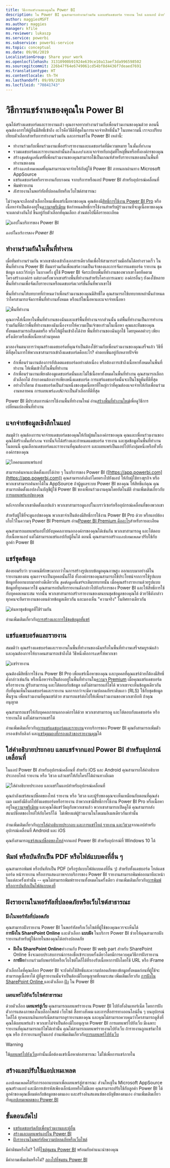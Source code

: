 ```yaml
---
title: วิธีการแชร์งานของคุณใน Power BI
description: ใน Power BI คุณสามารถทำงานร่วมกัน และแชร์แดชบอร์ด รายงาน ไทล์ และแอป ด้วยวิธีต่าง ๆ กัน แต่ละวิธีมีข้อดีของมันเอง
author: maggiesMSFT
ms.author: maggies
manager: kfile
ms.reviewer: lukaszp
ms.service: powerbi
ms.subservice: powerbi-service
ms.topic: conceptual
ms.date: 09/06/2019
LocalizationGroup: Share your work
ms.openlocfilehash: 31310900b91924e639ce10a13aef3da996598502
ms.sourcegitcommit: 226b47f64e6749061cd54bf8d4436f7deaed7691
ms.translationtype: HT
ms.contentlocale: th-TH
ms.lasthandoff: 09/09/2019
ms.locfileid: "70841743"
---
```

# <a name="ways-to-share-your-work-in-power-bi"></a>วิธีการแชร์งานของคุณใน Power BI

คุณได้สร้างแดชบอร์ดและรายงานแล้ว คุณอาจอยากทำงานร่วมกับเพื่อนร่วมงานของคุณด้วย ตอนนี้ คุณต้องการให้ผู้อื่นมีสิทธิ์เข้าถึง อะไรคือวิธีดีที่สุดในการแจกจ่ายสิทธิ์นั้น? ในบทความนี้ เราจะเปรียบเทียบตัวเลือกสำหรับการทำงานร่วมกัน และการแชร์ใน Power BI เหล่านี้:

* ทำงานร่วมกับเพื่อนร่วมงานเพื่อสร้างรายงานและแดชบอร์ดที่มีความหมาย ใน*พื้นที่ทำงาน*
* รวมแดชบอร์ดและรายงานเหล่านั้นลงใน*แอป* และแจกจ่ายกับกลุ่มที่ใหญ่ขึ้นหรือทั้งองค์กรของคุณ
* สร้าง*ชุดข้อมูลที่แชร์*ที่เพื่อนร่วมงานของคุณสามารถใช้เป็นเกณฑ์สำหรับรายงานของตนในพื้นที่ทำงานของตน
* สร้าง*แอปเทมเพลต*ที่คุณสามารถแจกจ่ายให้กับผู้ใช้ Power BI ภายนอกผ่านทาง Microsoft AppSource
* แชร์แดชบอร์ดหรือรายงานกับบางคน จากบริการหรือแอป Power BI สำหรับอุปกรณ์เคลื่อนที่
* พิมพ์รายงาน
* *ฝัง*รายงานในพอร์ทัลที่ปลอดภัยหรือเว็บไซต์สาธารณะ

ไม่ว่าคุณจะเลือกตัวเลือกไหนเพื่อแชร์เนื้อหาของคุณ คุณต้องมี[สิทธิ์การใช้งาน Power BI Pro](service-features-license-type.md) หรือเนื้อหาจำเป็นต้องอยู่ใน[ความจุพรีเมียม](service-premium-what-is.md) ข้อกำหนดสิทธิ์การใช้งานสำหรับผู้ร่วมงานที่จะดูเนื้อหาของคุณ จะแตกต่างกันไป ขึ้นอยู่กับตัวเลือกที่คุณเลือก ส่วนต่อไปนี้คือรายละเอียด 

![แอปในบริการของ Power BI](media/service-how-to-collaborate-distribute-dashboards-reports/power-bi-apps-new-look.png)

*แอปในบริการของ Power BI*

## <a name="collaborate-in-a-workspace"></a>ทำงานร่วมกันในพื้นที่ทำงาน

เมื่อทีมทำงานร่วมกัน พวกเขาต้องเข้าถึงเอกสารเดียวกันเพื่อให้สามารถร่วมมือกันได้อย่างรวดเร็ว ในพื้นที่ทำงาน Power BI ทีมมาร่วมกันเพื่อแชร์ความเป็นเจ้าของและการจัดการแดชบอร์ด รายงาน ชุดข้อมูล และเวิร์กบุ๊ก ในบางครั้ง ผู้ใช้ Power BI จัดระเบียบพื้นที่ทำงานของพวกเขาโดยยึดตามโครงสร้างองค์กร แต่บางครั้งพวกเขาสร้างพื้นที่ทำงานสำหรับโครงการเฉพาะ องค์กรอื่นๆ ยังคงใช้หลายพื้นที่ทำงานเพื่อจัดเก็บรายงานหรือแดชบอร์ดเวอร์ชั่นอื่นที่พวกเขาใช้ 

พื้นที่ทำงานให้บทบาทที่กำหนดว่าเพื่อนร่วมงานของคุณมีสิทธิ์ใด คุณสามารถใช้บทบาทเหล่านั้นกำหนดว่าใครสามารถจัดการพื้นที่ทำงานทั้งหมด หรือแก้ไขเนื้อหาและแจกจ่ายเนื้อหา

![พื้นที่ทำงาน](media/service-how-to-collaborate-distribute-dashboards-reports/power-bi-workspace.png)

คุณอาจใส่เนื้อหาในพื้นที่ทำงานของฉันและแชร์พื้นที่ทำงานจากส่วนนั้น แต่พื้นที่ทำงานเป็นการทำงานร่วมกันที่ดีกว่าพื้นที่ทำงานของฉันเนื่องจากให้ความเป็นเจ้าของร่วมในเนื้อหา คุณและทีมของคุณทั้งหมดสามารถอับเดตหรือ หรือให้ผู้อื่นเข้าถึงได้ง่าย พื้นที่ทำงานของฉันถูกใช้ โดยบุคคลต่างๆ เพียงครั้งเดียวหรือเพื่อเนื้อหาส่วนบุคคล

มาลองจินตนาการว่าคุณสร้างแดชบอร์ดที่คุณจำเป็นต้องใช้ร่วมกับเพื่อนร่วมงานของคุณเสร็จแล้ว วิธีที่ดีที่สุดในการให้พวกเขาสามารถเข้าถึงแดชบอร์ดคืออะไร? คำตอบขึ้นอยู่กับหลายปัจจัย 

- ถ้าเพื่อนร่วมงานต้องการอัปเดตแดชบอร์ดอย่างต่อเนื่อง หรือต้องการเข้าถึงเนื้อหาทั้งหมดในพื้นที่ทำงาน ให้เพิ่มเข้าไปในพื้นที่ทำงาน 
- ถ้าเพื่อนร่วมงานเพียงต้องดูแดชบอร์ดนั้นและไม่ใช่เนื้อหาทั้งหมดในพื้นที่ทำงาน คุณสามารถเลือกตัวเลือกได้ ถ้าบางคนต้องการเพียงหนึ่งแดชบอร์ด การแชร์แดชบอร์ดนั้นจะเป็นโซลูชันที่ดีที่สุด
- อย่างไรก็ตาม ถ้าแดชบอร์ดเป็นส่วนหนึ่งของชุดเนื้อหาที่ใหญ่กว่าที่คุณต้องแจกจ่ายให้กับเพื่อนร่วมงานหลายคน การเผยแพร่*แอป*น่าจะเป็นตัวเลือกที่ดีที่สุด

Power BI มีประสบการณ์การใช้งานพื้นที่ทำงานใหม่ อ่าน[สร้างพื้นที่ทำงานใหม่](service-create-the-new-workspaces.md)เพื่อดูวิธีการเปลี่ยนแปลงพื้นที่ทำงาน 

## <a name="distribute-insights-in-an-app"></a>แจกจ่ายข้อมูลเชิงลึกในแอป

สมมุติว่า คุณต้องการแจกจ่ายแดชบอร์ดของคุณให้กับผู้ชมในองค์กรของคุณ คุณและเพื่อนร่วมงานของคุณได้สร้าง*พื้นที่ทำงาน* จากนั้นจึงได้สร้างและกำหนดแดชบอร์ด รายงาน และชุดข้อมูลในพื้นที่ทำงาน ในตอนนี้ คุณเลือกแดชบอร์ดและรายงานที่คุณต้องการ และเผยแพร่เป็นแอปไปยังกลุ่มหนึ่งหรือทั่วทั้งองค์กรของคุณ

![ไอคอนเผยแพร่แอป](media/service-how-to-collaborate-distribute-dashboards-reports/power-bi-publish-app.png)

สามารถค้นหาและติดตั้งแอปได้ง่าย ๆ ในบริการของ Power BI ([https://app.powerbi.com](https://app.powerbi.com)) คุณสามารถส่งลิงก์โดยตรงไปยังแอป ให้กับผู้ใช้ทางธุรกิจ หรือพวกเขาสามารถค้นหาได้ใน AppSource ถ้าผู้ดูแลระบบ Power BI ของคุณ ให้สิทธิ์แก่คุณ คุณสามารถติดตั้งแอปลงในบัญชีผู้ใช้ Power BI ของเพื่อนร่วมงานคุณโดยอัตโนมัติ อ่านเพิ่มเติมเกี่ยวกับ[การเผยแพร่แอปของคุณ](service-create-distribute-apps.md)

หลังจากที่พวกเขาติดตั้งแอปแล้ว พวกเขาสามารถดูแอปในเบราว์เซอร์หรืออุปกรณ์เคลื่อนที่ของพวกเขา

สำหรับผู้ใช้ที่จะดูแอปของคุณ พวกเขาจำเป็นต้องมีสิทธิ์การใช้งาน Power BI Pro ด้วย หรือแอปต้องเก็บไว้ในความจุ Power BI Premium อ่าน[Power BI Premium คืออะไร](service-premium-what-is.md)สำหรับรายละเอียด

คุณสามารถเผยแพร่แอปไปยังบุคคลภายนอกองค์กรของคุณได้เช่นกัน พวกเขาสามารถดู และโต้ตอบกับเนื้อหาแอป แต่ไม่สามารถแชร์แอปกับผู้อื่นได้ ตอนนี้ คุณสามารถสร้าง*แอปเทมเพลม* ปรับใช้กับลูกค้า Power BI

## <a name="share-a-dataset"></a>แชร์ชุดข้อมูล

ต้องยอมรับว่า บางคนมีทักษะมากกว่าในการสร้างรูปแบบข้อมูลคุณภาพสูง ออกแบบมาอย่างดีในรายงานของตน คุณอาจจะเป็นบุคคลนั้นก็ได้ ทั้งองค์กรของคุณสามารถใช้ประโยชน์จากการใช้รูปแบบข้อมูลที่ออกแบบมาอย่างดีเดียวกัน *ชุดข้อมูลที่แชร์*จะเติมบทบาทนั้น เมื่อคุณสร้างรายงานด้วยรูปแบบข้อมูลที่ทุกคนควรใช้ คุณสามารถบันทึกรายงานดังกล่าวไปยังบริการของ Power BI และให้สิทธิ์การใช้กับบุคคลเหมาะสม จากนั้น พวกเขาสามารถสร้างรายงานของตนบนชุดข้อมูลของคุณได้ ด้วยวิธีดังกล่าว ทุกคนจะยึดรายงานของตนด้วยข้อมูลเดียวกัน และมองเห็น "ความจริง" ในทิศทางเดียวกัน

![ค้นหาชุดข้อมูลที่ใช้ร่วมกัน](media/service-how-to-collaborate-distribute-dashboards-reports/power-bi-shared-datasets.png)

อ่านเพิ่มเติมเกี่ยวกับ[การสร้างและการใช้ชุดข้อมูลที่แชร์](service-datasets-across-workspaces.md)

## <a name="share-dashboards-and-reports"></a>แชร์แดชบอร์ดและรายงาน

สมมติว่า คุณสร้างแดชบอร์ดและรายงานในพื้นที่ทำงานของฉันหรือในพื้นที่ทำงานเสร็จสมบูรณ์แล้ว และคุณต้องการให้บางคนสามารถเข้าถึงได้ วิธีหนึ่งคือการ*แชร์*ให้พวกเขา 

![แชร์รายงาน](media/service-how-to-collaborate-distribute-dashboards-reports/power-bi-share-report.png)

คุณต้องมีสิทธิ์การใช้งาน Power BI Pro เพื่อแชร์เนื้อหาของคุณ และบุคคลที่คุณแชร์ด้วยก็ต้องมีสิทธิ์ดังกล่าวเช่นกัน หรือเนื้อหาจำเป็นต้องอยู่ในพื้นที่ทำงานใน[ความจุ Premium](service-premium-what-is.md) เมื่อคุณแชร์แดชบอร์ดหรือรายงาน ผู้รับสามารถดู และโต้ตอบกับข้อมูล แต่ไม่สามารถแก้ไขได้ พวกเขาจะเห็นข้อมูลเดียวกันกับที่คุณเห็นในแดชบอร์ดและรายงาน นอกจากว่าจะมีความปลอดภัยระดับแถว (RLS) ใช้กับชุดข้อมูลพื้นฐาน เพื่อนร่วมงานที่คุณแชร์ด้วย สามารถแชร์ต่อไปให้เพื่อนร่วมงานของพวกเขาอีกที ถ้าคุณอนุญาต 

คุณสามารถแชร์ให้กับบุคคลภายนอกองค์กรได้ด้วย พวกเขาสามารถดู และโต้ตอบกับแดชบอร์ด หรือรายงานได้ แต่ไม่สามารถแชร์ได้ 

อ่านเพิ่มเติมเกี่ยวกับ[การแชร์แดชบอร์ดและรายงาน](service-share-dashboards.md)จากบริการของ Power BI คุณยังสามารถเพิ่มตัวกรองเข้ากับลิงก์ และ[แชร์มุมมองที่กรองแล้วของรายงานคุณ](service-share-reports.md)ได้

## <a name="annotate-and-share-from-the-power-bi-mobile-apps"></a>ใส่คำอธิบายประกอบ และแชร์จากแอป Power BI สำหรับอุปกรณ์เคลื่อนที่

ในแอป Power BI สำหรับอุปกรณ์เคลื่อนที่ สำหรับ iOS และ Android คุณสามารถใส่คำอธิบายประกอบไทล์ รายงาน หรือ วิชวล แล้วแชร์ให้กับใครก็ได้ผ่านทางอีเมล

![ใส่คำอธิบายประกอบ และแชร์ในแอปสำหรับอุปกรณ์เคลื่อนที่](media/service-how-to-collaborate-distribute-dashboards-reports/power-bi-iphone-annotate.png)

คุณกำลังแชร์สแนปช็อตของไทล์ รายงาน หรือ วิชวล และผู้รับของคุณจะเห็นเหมือนกับตอนที่คุณส่งเมล เมลยังมีลิงก์ไปยังแดชบอร์ดหรือรายงาน ถ้าพวกเขามีสิทธิ์การใช้งาน Power BI Pro หรือเนื้อหาอยู่ใน[ความจุพรีเมียม](service-premium-what-is.md) และคุณได้แชร์วัตถุกับพวกเขาแล้ว พวกเขาสามารถเปิดดูได้ คุณสามารถส่งสแนปช็อตของไทล์ให้กับใครก็ได้ &#151; ไม่เพียงแต่ผู้ร่วมงานในโดเมนอีเมลเดียวกันเท่านั้น

อ่านเพิ่มเติมเกี่ยวกับ[การใส่คำอธิบายประกอบ และการแชร์ไทล์ รายงาน และวิชวล](consumer/mobile/mobile-annotate-and-share-a-tile-from-the-mobile-apps.md)จากแอปสำหรับอุปกรณ์เคลื่อนที่ Android และ iOS

คุณยังสามารถ[แชร์สแนปช็อตของไทล์](consumer/mobile/mobile-windows-10-phone-app-get-started.md)จากแอป Power BI สำหรับอุปกรณ์ที่ Windows 10 ได้

## <a name="print-or-save-as-pdf-or-other-static-file"></a>พิมพ์ หรือบันทึกเป็น PDF หรือไฟล์แบบคงที่อื่น ๆ

คุณสามารถพิมพ์ หรือบันทึกเป็น PDF (หรือรูปแบบไฟล์แบบคงที่อื่น ๆ) สำหรับทั้งแดชบอร์ด ไทล์แดชบอร์ด หน้ารายงาน หรือการแสดงภาพจากบริการของ Power BI รายงานสามารถพิมพ์ออกมาทีละหน้าในแต่ละครั้งเท่านั้น -- คุณไม่สามารถพิมพ์รายงานทั้งหมดในครั้งเดียว อ่านเพิ่มเติมเกี่ยวกับ[การพิมพ์ หรือการบันทึกเป็นไฟล์แบบคงที่](consumer/end-user-print.md)

## <a name="embed-reports-in-secure-portals-or-public-web-sites"></a>ฝังรายงานในพอร์ทัลที่ปลอดภัยหรือเว็บไซต์สาธารณะ

### <a name="embed-in-secure-portals"></a>ฝังในพอร์ทัลที่ปลอดภัย

คุณสามารถฝังรายงาน Power BI ในพอร์ทัลหรือเว็บไซต์ที่ผู้ใช้ของคุณควรจะเห็นได้  
**การฝังใน SharePoint Online**  และตัวเลือก **แบบฝัง** ในบริการ Power BI ช่วยให้คุณสามารถฝังรายงานสำหรับผู้ใช้ภายในของคุณได้อย่างปลอดภัย 

- **ฝังใน SharePoint Online**ทำงานกับ Power BI web part สำหรับ SharePoint Online ซึ่งจะมอบประสบการณ์การลงชื่อเข้าระบบครั้งเดียวโดยมีการควบคุมวิธีการฝังรายงาน 
- **การฝัง**ทำงานร่วมกับพอร์ทัลหรือเว็บไซต์ใดก็ได้ที่รองรับเนื้อหาการฝังโดยใช้ URL หรือ iFrame 

ตัวเลือกใดที่คุณเลือก Power BI จะบังคับใช้สิทธิ์และความปลอดภัยของข้อมูลทั้งหมดก่อนที่ผู้ใช้จะสามารถดูเนื้อหาได้ ผู้ที่ดูรายงานนั้นจำเป็นต้องมีใบอนุญาตที่เหมาะสม เพิ่มเติมเกี่ยวกับ [การฝังใน SharePoint Online ](service-embed-report-spo.md) และตัวเลือก [ฝัง](service-embed-secure.md) ใน Power BI

### <a name="publish-to-public-web-sites"></a>เผยแพร่ไปยังเว็บไซต์สาธารณะ

ด้วยตัวเลือก **เผยแพร่สู่เว็บ** คุณสามารถเผยแพร่รายงาน Power BI ไปยังทั้งอินเทอร์เน็ต โดยการฝังตัวการแสดงภาพลงในบล็อกโพสต์ เว็บไซต์ สื่อทางสังคม และการสื่อสารทางออนไลน์อื่น ๆ บนอุปกรณ์ใดก็ได้ ทุกคนบนอินเทอร์เน็ตสามารถดูรายงานของคุณ และคุณไม่สามารถควบคุมว่าใครสามารถดูสิ่งที่คุณได้เผยแพร่แล้ว พวกเขาไม่จำเป็นต้องมีใบอนุญาต Power BI การเผยแพร่ไปยังเว็บ มีเฉพาะรายงานที่คุณสามารถแก้ไขได้เท่านั้น คุณไม่สามารถเผยแพร่รายงานไปยังเว็บ ถ้ารายงานถูกแชร์มาให้คุณ หรือ ถ้ารายงานอยู่ในแอป อ่านเพิ่มเติมเกี่ยวกับ[การเผยแพร่ไปยังเว็บ](service-publish-to-web.md)

>[!Warning]
>ใช้[เผยแพร่ไปยังเว็บ](service-publish-to-web.md)เท่านั้นเมื่อต้องแชร์เนื้อหาต่อสาธารณะ ไม่ใช่เพื่อการแชร์ภายใน

## <a name="create-and-deploy-template-apps"></a>สร้างและปรับใช้แอปเทมเพลต

*แอปเทมเพลต*ได้รับการออกแบบมาเพื่อเผยแพร่สู่สาธารณะ ส่วนใหญ่ใน Microsoft AppSource คุณสร้างแอป และมีการเข้ารหัสเพียงเล็กน้อยหรือไม่มีเลย คุณสามารถปรับใช้กับลูกค้า Power BI ได้ ลูกค้าของคุณเชื่อมต่อกับข้อมูลของตนเอง และสร้างอินสแตนซ์ของบัญชีของตนเอง อ่านเพิ่มเติมเกี่ยวกับ[แอปเทมเพลตของ Power BI](service-template-apps-overview.md)


## <a name="next-steps"></a>ขั้นตอนถัดไป

* [แชร์แดชบอร์ดกับเพื่อนร่วมงานและผู้อื่น](service-share-dashboards.md)
* [สร้างและเผยแพร่แอปใน Power BI](service-create-distribute-apps.md)
* [ฝังรายงานในพอร์ทัลความปลอดภัยหรือเว็บไซต์](service-embed-secure.md)

มีคำติชมหรือไม่? ไปที่[ไซต์ชุมชน Power BI](https://community.powerbi.com/) พร้อมกับคำแนะนำของคุณ

มีคำถามเพิ่มเติมหรือไม่? [ลองไปที่ชุมชน Power BI](http://community.powerbi.com/)
